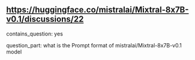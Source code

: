 ## https://huggingface.co/mistralai/Mixtral-8x7B-v0.1/discussions/22

contains_question: yes

question_part: what is the Prompt format of mistralai/Mixtral-8x7B-v0.1 model